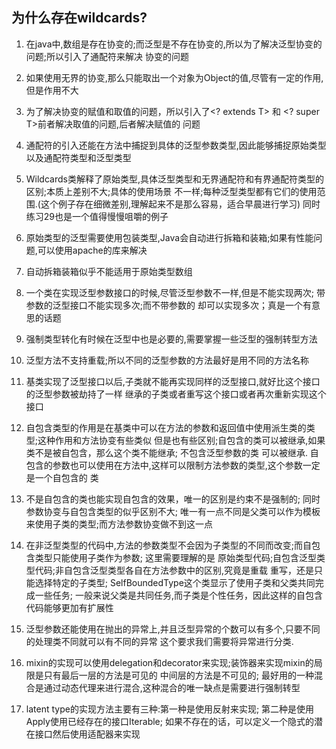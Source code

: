 ## 为什么存在wildcards?

1. 在java中,数组是存在协变的;而泛型是不存在协变的,所以为了解决泛型协变的问题;所以引入了通配符来解决
    协变的问题

2. 如果使用无界的协变,那么只能取出一个对象为Object的值,尽管有一定的作用,但是作用不大

3. 为了解决协变的赋值和取值的问题，所以引入了<? extends T> 和 <? super T>前者解决取值的问题,后者解决赋值的
    问题

4. 通配符的引入还能在方法中捕捉到具体的泛型参数类型,因此能够捕捉原始类型以及通配符类型和泛型类型

5. Wildcards类解释了原始类型,具体泛型类型和无界通配符和有界通配符类型的区别;本质上差别不大;具体的使用场景
    不一样;每种泛型类型都有它们的使用范围.(这个例子存在细微差别,理解起来不是那么容易，适合早晨进行学习)
    同时练习29也是一个值得慢慢咀嚼的例子

6. 原始类型的泛型需要使用包装类型,Java会自动进行拆箱和装箱;如果有性能问题,可以使用apache的库来解决

7. 自动拆箱装箱似乎不能适用于原始类型数组

8. 一个类在实现泛型参数接口的时候,尽管泛型参数不一样,但是不能实现两次; 带参数的泛型接口不能实现多次;而不带参数的
    却可以实现多次；真是一个有意思的话题

9. 强制类型转化有时候在泛型中也是必要的,需要掌握一些泛型的强制转型方法

10. 泛型方法不支持重载;所以不同的泛型参数的方法最好是用不同的方法名称

11. 基类实现了泛型接口以后,子类就不能再实现同样的泛型接口,就好比这个接口的泛型参数被劫持了一样
    继承的子类或者重写这个接口或者再次重新实现这个接口

12. 自包含类型的作用是在基类中可以在方法的参数和返回值中使用派生类的类型;这种作用和方法协变有些类似
    但是也有些区别;自包含的类可以被继承,如果类不是被自包含，那么这个类不能继承; 不包含泛型参数的类
    可以被继承. 自包含的参数也可以使用在方法中,这样可以限制方法参数的类型,这个参数一定是一个自包含的
    类

13. 不是自包含的类也能实现自包含的效果，唯一的区别是约束不是强制的; 同时参数协变与自包含类型的似乎区别不大;
    唯一有一点不同是父类可以作为模板来使用子类的类型;而方法参数协变做不到这一点

14. 在非泛型类型的代码中,方法的参数类型不会因为子类型的不同而改变;而自包含类型只能使用子类作为参数;
    这里需要理解的是 原始类型代码;自包含泛型类型代码;非自包含泛型类型各自在方法参数中的区别,究竟是重载
    重写，还是只能选择特定的子类型; SelfBoundedType这个类显示了使用子类和父类共同完成一些任务;
    一般来说父类是共同任务,而子类是个性任务，因此这样的自包含代码能够更加有扩展性

15. 泛型参数还能使用在抛出的异常上,并且泛型异常的个数可以有多个,只要不同的处理类不同就可以有不同的异常
    这个要求我们需要将异常进行分类.

16. mixin的实现可以使用delegation和decorator来实现;装饰器来实现mixin的局限是只有最后一层的方法是可见的
    中间层的方法是不可见的; 最好用的一种混合是通过动态代理来进行混合,这种混合的唯一缺点是需要进行强制转型

17. latent type的实现方法主要有三种:第一种是使用反射来实现; 第二种是使用Apply使用已经存在的接口Iterable;
    如果不存在的话，可以定义一个隐式的潜在接口然后使用适配器来实现